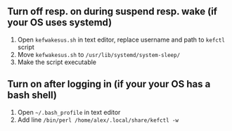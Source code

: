 ## Turn off resp. on during suspend resp. wake (if your OS uses systemd)

1. Open `kefwakesus.sh` in text editor, replace username and path to `kefctl` script 
2. Move `kefwakesus.sh` to `/usr/lib/systemd/system-sleep/`
3. Make the script executable

## Turn on after logging in (if your your OS has a bash shell)

1. Open `~/.bash_profile` in text editor
2. Add line `/bin/perl /home/alex/.local/share/kefctl -w`


